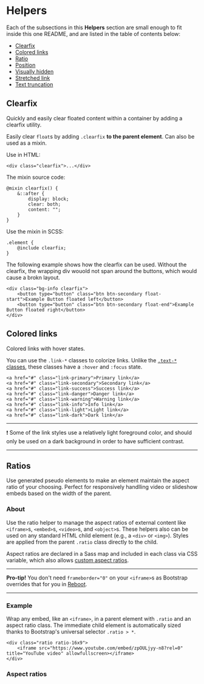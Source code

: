 # Helpers

Each of the subsections in this **Helpers** section are small enough to fit inside this one README, and are listed in the table of contents below:

* [Clearfix](#clearfix)
* [Colored links](#colored-links)
* [Ratio](#ratios)
* [Position]()
* [Visually hidden]()
* [Stretched link]()
* [Text truncation]()

## Clearfix

Quickly and easily clear floated content within a container by adding a clearfix utility.

Easily clear `float`s by adding `.clearfix` **to the parent element**. Can also be used as a mixin.

Use in HTML:
```
<div class="clearfix">...</div>
```
The mixin source code:
```
@mixin clearfix() {
    &::after {
        display: block;
        clear: both;
        content: "";
    }
}
```
Use the mixin in SCSS:
```
.element {
    @include clearfix;
}
```
The following example shows how the clearfix can be used. Without the clearfix, the wrapping div wouold not span around the buttons, which would cause a brokn layout.
```
<div class="bg-info clearfix">
    <button type="button" class="btn btn-secondary float-start">Example Button floated left</button>
    <button type="button" class="btn btn-secondary float-end">Example Button floated right</button>
</div>
```

## Colored links

Colored links with hover states.

You can use the `.link-*` classes to colorize links. Unlike the [`.text-*` classes](), <!-- link to Utilities folder / Colors --> these classes have a `:hover` and `:focus` state.
```
<a href="#" class="link-primary">Primary link</a>
<a href="#" class="link-secondary">Secondary link</a>
<a href="#" class="link-success">Success link</a>
<a href="#" class="link-danger">Danger link</a>
<a href="#" class="link-warning">Warning link</a>
<a href="#" class="link-info">Info link</a>
<a href="#" class="link-light">Light link</a>
<a href="#" class="link-dark">Dark link</a>
```

<hr>

:exclamation: Some of the link styles use a relatively light foreground color, and should only be used on a dark background in order to have sufficient contrast.

<hr>

## Ratios

Use generated pseudo elements to make an element maintain the aspect ratio of your choosing. Perfect for responsively handlling video or slideshow embeds based on the width of the parent.

### About

Use the ratio helper to manage the aspect ratios of external content like `<iframe>`s, `<embed>`s, `<video>`s, and `<object>`s. These helpers also can be used on any standard HTML child element (e.g., a `<div>` or `<img>`). Styles are applied from the parent `.ratio` class directly to the child.

Aspect ratios are declared in a Sass map and included in each class via CSS variable, which also allows [custom aspect ratios](#custom-ratios).

<hr>

**Pro-tip!** You don't need `frameborder="0"` on your `<iframe>`s as Bootstrap overrides that for you in [Reboot](https://github.com/AndrewSRea/My_Learning_Port/tree/main/Bootstrap/Content#reboot).

<hr>

### Example

Wrap any embed, like an `<iframe>`, in a parent element with `.ratio` and an aspect ratio class. The immediate child element is automatically sized thanks to Bootstrap's universal selector `.ratio > *`.
```
<div class="ratio ratio-16x9">
    <iframe src="https://www.youtube.com/embed/zpOULjyy-n8?rel=0" title="YouTube video" allowfullscreen></iframe>
</div>
```

### Aspect ratios